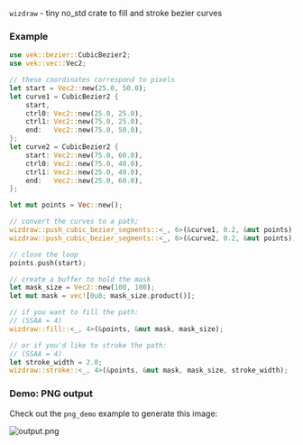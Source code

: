 `wizdraw` - tiny no_std crate to fill and stroke bezier curves

### Example

```rust
use vek::bezier::CubicBezier2;
use vek::vec::Vec2;

// these coordinates correspond to pixels
let start = Vec2::new(25.0, 50.0);
let curve1 = CubicBezier2 {
    start,
    ctrl0: Vec2::new(25.0, 25.0),
    ctrl1: Vec2::new(75.0, 25.0),
    end:   Vec2::new(75.0, 50.0),
};
let curve2 = CubicBezier2 {
    start: Vec2::new(75.0, 60.0),
    ctrl0: Vec2::new(75.0, 40.0),
    ctrl1: Vec2::new(25.0, 40.0),
    end:   Vec2::new(25.0, 60.0),
};

let mut points = Vec::new();

// convert the curves to a path;
wizdraw::push_cubic_bezier_segments::<_, 6>(&curve1, 0.2, &mut points);
wizdraw::push_cubic_bezier_segments::<_, 6>(&curve2, 0.2, &mut points);

// close the loop
points.push(start);

// create a buffer to hold the mask
let mask_size = Vec2::new(100, 100);
let mut mask = vec![0u8; mask_size.product()];

// if you want to fill the path:
// (SSAA = 4)
wizdraw::fill::<_, 4>(&points, &mut mask, mask_size);

// or if you'd like to stroke the path:
// (SSAA = 4)
let stroke_width = 2.0;
wizdraw::stroke::<_, 4>(&points, &mut mask, mask_size, stroke_width);
```

### Demo: PNG output

Check out the `png_demo` example to generate this image:

![output.png](https://docs.rs/crate/wizdraw/1.1.0/source/output.png)
